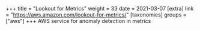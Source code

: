 +++
title = "Lookout for Metrics"
weight = 33
date = 2021-03-07
[extra]
link = "https://aws.amazon.com/lookout-for-metrics/"
[taxonomies]
groups = ["aws"]
+++
AWS service for anomaly detection in metrics

